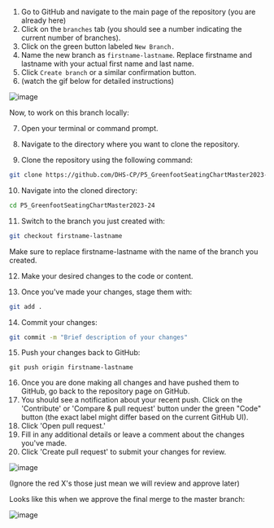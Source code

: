 1. Go to GitHub and navigate to the main page of the repository (you are already here)
2. Click on the `branches` tab (you should see a number indicating the current number of branches).
3. Click on the green button labeled `New Branch.`
4. Name the new branch as ``firstname-lastname``. Replace firstname and lastname with your actual first name and last name.
5. Click `Create branch` or a similar confirmation button.
6. (watch the gif below for detailed instructions)

![image](https://im2.ezgif.com/tmp/ezgif-2-c6e2744805.gif)

Now, to work on this branch locally:

7.  Open your terminal or command prompt.

8.  Navigate to the directory where you want to clone the repository.

9.  Clone the repository using the following command:
```bash
git clone https://github.com/DHS-CP/P5_GreenfootSeatingChartMaster2023-24.git
```
10. Navigate into the cloned directory:
```bash
cd P5_GreenfootSeatingChartMaster2023-24
```
11. Switch to the branch you just created with:
```bAsh
git checkout firstname-lastname
```
Make sure to replace firstname-lastname with the name of the branch you created.

12. Make your desired changes to the code or content.

13. Once you've made your changes, stage them with:
```bash
git add .
```
14. Commit your changes:
```bash
git commit -m "Brief description of your changes"
```
15. Push your changes back to GitHub:
```
git push origin firstname-lastname
```
16. Once you are done making all changes and have pushed them to GitHub, go back to the repository page on GitHub.
17. You should see a notification about your recent push. Click on the 'Contribute' or 'Compare & pull request' button under the green "Code" button (the exact label might differ based on the current GitHub UI).
18. Click 'Open pull request.'
19. Fill in any additional details or leave a comment about the changes you've made.
20. Click 'Create pull request' to submit your changes for review.

![image](https://im.ezgif.com/tmp/ezgif-1-8686549797.gif)

(Ignore the red X's those just mean we will review and approve later)

Looks like this when we approve the final merge to the master branch:

![image](https://github.com/DHS-CP/P5_GreenfootSeatingChartMaster2023-24/assets/65371337/f2b5e669-21b2-4966-81fe-16d3181db83c)

